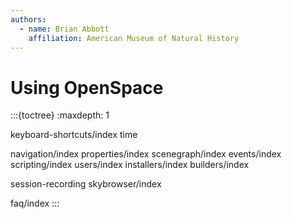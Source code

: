 ```yaml
---
authors:
  - name: Brian Abbott
    affiliation: American Museum of Natural History
---
```



# Using OpenSpace





:::{toctree}
:maxdepth: 1

keyboard-shortcuts/index
time

navigation/index
properties/index
scenegraph/index
events/index
scripting/index
users/index
installers/index
builders/index

session-recording
skybrowser/index

faq/index
:::
